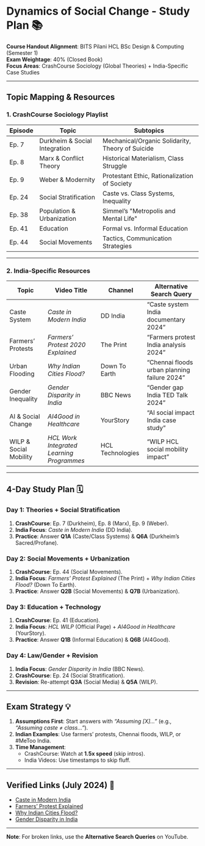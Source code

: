 # Dynamics of Social Change - Study Plan 📚

**Course Handout Alignment**: BITS Pilani HCL BSc Design & Computing (Semester 1)  
**Exam Weightage**: 40% (Closed Book)  
**Focus Areas**: CrashCourse Sociology (Global Theories) + India-Specific Case Studies

---

## Topic Mapping & Resources

### **1. CrashCourse Sociology Playlist**

| **Episode** | **Topic**                     | **Subtopics**                                    |
| ----------- | ----------------------------- | ------------------------------------------------ |
| Ep. 7       | Durkheim & Social Integration | Mechanical/Organic Solidarity, Theory of Suicide |
| Ep. 8       | Marx & Conflict Theory        | Historical Materialism, Class Struggle           |
| Ep. 9       | Weber & Modernity             | Protestant Ethic, Rationalization of Society     |
| Ep. 24      | Social Stratification         | Caste vs. Class Systems, Inequality              |
| Ep. 38      | Population & Urbanization     | Simmel’s "Metropolis and Mental Life"            |
| Ep. 41      | Education                     | Formal vs. Informal Education                    |
| Ep. 44      | Social Movements              | Tactics, Communication Strategies                |

---

### **2. India-Specific Resources**

| **Topic**              | **Video Title**                           | **Channel**      | **Alternative Search Query**                 |
| ---------------------- | ----------------------------------------- | ---------------- | -------------------------------------------- |
| Caste System           | _Caste in Modern India_                   | DD India         | “Caste system India documentary 2024”        |
| Farmers’ Protests      | _Farmers’ Protest 2020 Explained_         | The Print        | “Farmers protest India analysis 2024”        |
| Urban Flooding         | _Why Indian Cities Flood?_                | Down To Earth    | “Chennai floods urban planning failure 2024” |
| Gender Inequality      | _Gender Disparity in India_               | BBC News         | “Gender gap India TED Talk 2024”             |
| AI & Social Change     | _AI4Good in Healthcare_                   | YourStory        | “AI social impact India case study”          |
| WILP & Social Mobility | _HCL Work Integrated Learning Programmes_ | HCL Technologies | “WILP HCL social mobility impact”            |

---

## 4-Day Study Plan 🗓️

### **Day 1: Theories + Social Stratification**

1. **CrashCourse**: Ep. 7 (Durkheim), Ep. 8 (Marx), Ep. 9 (Weber).
2. **India Focus**: _Caste in Modern India_ (DD India).
3. **Practice**: Answer **Q1A** (Caste/Class Systems) & **Q6A** (Durkheim’s Sacred/Profane).

### **Day 2: Social Movements + Urbanization**

1. **CrashCourse**: Ep. 44 (Social Movements).
2. **India Focus**: _Farmers’ Protest Explained_ (The Print) + _Why Indian Cities Flood?_ (Down To Earth).
3. **Practice**: Answer **Q2B** (Social Movements) & **Q7B** (Urbanization).

### **Day 3: Education + Technology**

1. **CrashCourse**: Ep. 41 (Education).
2. **India Focus**: _HCL WILP_ (Official Page) + _AI4Good in Healthcare_ (YourStory).
3. **Practice**: Answer **Q1B** (Informal Education) & **Q6B** (AI4Good).

### **Day 4: Law/Gender + Revision**

1. **India Focus**: _Gender Disparity in India_ (BBC News).
2. **CrashCourse**: Ep. 24 (Social Stratification).
3. **Revision**: Re-attempt **Q3A** (Social Media) & **Q5A** (WILP).

---

## Exam Strategy 💡

1. **Assumptions First**: Start answers with _“Assuming [X]…”_ (e.g., _“Assuming caste ≠ class…”_).
2. **Indian Examples**: Use farmers’ protests, Chennai floods, WILP, or #MeToo India.
3. **Time Management**:
   - CrashCourse: Watch at **1.5x speed** (skip intros).
   - India Videos: Use timestamps to skip fluff.

---

## Verified Links (July 2024) 🔗

- [Caste in Modern India](https://www.youtube.com/watch?v=HyCQDIwHlXY)
- [Farmers’ Protest Explained](https://www.youtube.com/watch?v=5RzK4RGqS3g)
- [Why Indian Cities Flood?](https://www.youtube.com/watch?v=Y3eLqE0s3Lk)
- [Gender Disparity in India](https://www.youtube.com/watch?v=KtWrcEErC2U)

---

**Note**: For broken links, use the **Alternative Search Queries** on YouTube.
